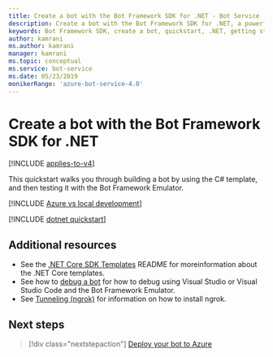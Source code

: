 ```yaml
---
title: Create a bot with the Bot Framework SDK for .NET - Bot Service
description: Create a bot with the Bot Framework SDK for .NET, a powerful bot construction framework.
keywords: Bot Framework SDK, create a bot, quickstart, .NET, getting started, C# bot
author: kamrani
ms.author: kamrani
manager: kamrani
ms.topic: conceptual
ms.service: bot-service
ms.date: 05/23/2019
monikerRange: 'azure-bot-service-4.0'
---
```



# Create a bot with the Bot Framework SDK for .NET

[!INCLUDE [applies-to-v4](../includes/applies-to.md)]

This quickstart walks you through building a bot by using the C# template, and then testing it with the Bot Framework Emulator.

[!INCLUDE [Azure vs local development](../includes/snippet-quickstart-paths.md)]

[!INCLUDE [dotnet quickstart](../includes/quickstart-dotnet.md)]

## Additional resources

- See the [.NET Core SDK Templates](https://github.com/microsoft/BotBuilder-Samples/tree/master/generators/dotnet-templates#net-core-sdk-templates) README for moreinformation about the .NET Core templates.
- See how to [debug a bot](~/bot-service-debug-channel-ngrok.md) for how to debug using Visual Studio or Visual Studio Code and the Bot Framework Emulator.
- See [Tunneling (ngrok)](https://github.com/Microsoft/BotFramework-Emulator/wiki/Tunneling-(ngrok)) for information on how to install ngrok.

## Next steps

> [!div class="nextstepaction"]
> [Deploy your bot to Azure](../bot-builder-deploy-az-cli.md)
